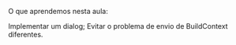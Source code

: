 O que aprendemos nesta aula:

Implementar um dialog;
Evitar o problema de envio de BuildContext diferentes.